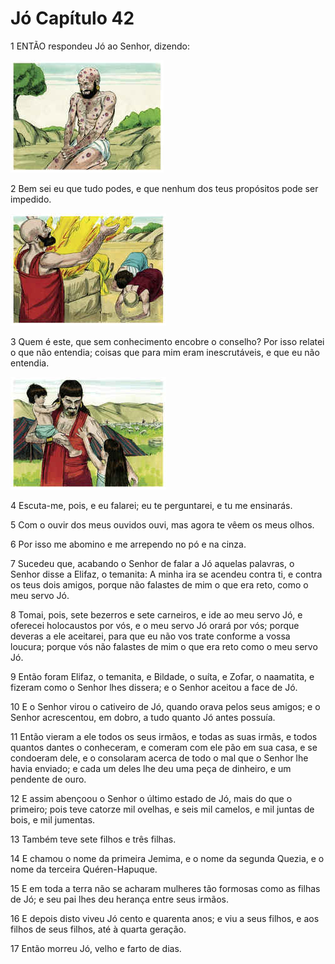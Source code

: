 # Jó Capítulo 42

1	ENTÃO respondeu Jó ao Senhor, dizendo:

![](.img/18_Jb_42_01_RG.jpg)

2	Bem sei eu que tudo podes, e que nenhum dos teus propósitos pode ser impedido.

![](.img/18_Jb_42_02_RG.jpg)

3	Quem é este, que sem conhecimento encobre o conselho? Por isso relatei o que não entendia; coisas que para mim eram inescrutáveis, e que eu não entendia.

![](.img/18_Jb_42_03_RG.jpg)

4	Escuta-me, pois, e eu falarei; eu te perguntarei, e tu me ensinarás.

5	Com o ouvir dos meus ouvidos ouvi, mas agora te vêem os meus olhos.

6	Por isso me abomino e me arrependo no pó e na cinza.

7	Sucedeu que, acabando o Senhor de falar a Jó aquelas palavras, o Senhor disse a Elifaz, o temanita: A minha ira se acendeu contra ti, e contra os teus dois amigos, porque não falastes de mim o que era reto, como o meu servo Jó.

8	Tomai, pois, sete bezerros e sete carneiros, e ide ao meu servo Jó, e oferecei holocaustos por vós, e o meu servo Jó orará por vós; porque deveras a ele aceitarei, para que eu não vos trate conforme a vossa loucura; porque vós não falastes de mim o que era reto como o meu servo Jó.

9	Então foram Elifaz, o temanita, e Bildade, o suíta, e Zofar, o naamatita, e fizeram como o Senhor lhes dissera; e o Senhor aceitou a face de Jó.

10	E o Senhor virou o cativeiro de Jó, quando orava pelos seus amigos; e o Senhor acrescentou, em dobro, a tudo quanto Jó antes possuía.

11	Então vieram a ele todos os seus irmãos, e todas as suas irmãs, e todos quantos dantes o conheceram, e comeram com ele pão em sua casa, e se condoeram dele, e o consolaram acerca de todo o mal que o Senhor lhe havia enviado; e cada um deles lhe deu uma peça de dinheiro, e um pendente de ouro.

12	E assim abençoou o Senhor o último estado de Jó, mais do que o primeiro; pois teve catorze mil ovelhas, e seis mil camelos, e mil juntas de bois, e mil jumentas.

13	Também teve sete filhos e três filhas.

14	E chamou o nome da primeira Jemima, e o nome da segunda Quezia, e o nome da terceira Quéren-Hapuque.

15	E em toda a terra não se acharam mulheres tão formosas como as filhas de Jó; e seu pai lhes deu herança entre seus irmãos.

16	E depois disto viveu Jó cento e quarenta anos; e viu a seus filhos, e aos filhos de seus filhos, até à quarta geração.

17	Então morreu Jó, velho e farto de dias.

